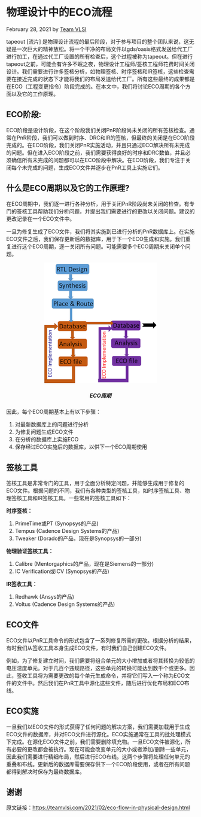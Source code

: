# 物理设计中的ECO流程
February 28, 2021 by [Team VLSI](https://teamvlsi.com/author/team-vlsi)

tapeout [流片] 是物理设计流程的最后阶段，对于参与项目的整个团队来说，这无疑是一次巨大的精神放松。将一个干净的布局文件以gds/oasis格式发送给代工厂进行加工，在通过代工厂设置的所有检查后，这个过程被称为tapeout。但在进行tapeout之前，可能会有许多不眠之夜，物理设计工程师/签核工程师花费时间关闭设计。我们需要进行许多签核分析，如物理签核、时序签核和IR签核，这些检查需要在接近完成的状态下才能将我们的布局发送给代工厂。所有这些最终的成果都是在ECO（工程变更指令）阶段完成的。在本文中，我们将讨论ECO周期的各个方面以及它的工作原理。

## ECO阶段:

ECO阶段是设计阶段，在这个阶段我们关闭PnR阶段尚未关闭的所有签核检查。通常在PnR阶段，我们可以做到时序、DRC和IR的签核，但最终的关闭是在ECO阶段完成的。在ECO阶段，我们关闭PnR实施活动，并且只通过ECO解决所有未完成的问题。但在进入ECO阶段之前，我们需要获得良好的时序和DRC数值，并且必须确信所有未完成的问题都可以在ECO阶段中解决。在ECO阶段，我们专注于关闭每个未完成的问题，生成ECO文件并逐步在PnR工具上实施它们。

## 什么是ECO周期以及它的工作原理?

在ECO周期中，我们逐一进行各种分析，用于关闭PnR阶段尚未关闭的检查。有专门的签核工具帮助我们分析问题，并提出我们需要进行的更改以关闭问题。建议的更改记录在一个ECO文件中。

一旦为修复生成了ECO文件，我们将其实施到已进行分析的PnR数据库上。在实施ECO文件之后，我们保存更新后的数据库，用于下一个ECO生成和实施。我们重复进行这个ECO周期，逐一关闭所有问题。可能需要多个ECO周期来关闭单个问题。

<div style="text-align:center;">
  <img src="ECO Cycle.png" alt="ASIC Flow" width="300" />
  <h5>ECO周期</h5>
</div>

因此，每个ECO周期基本上有以下步骤：

1. 对最新数据库上的问题进行分析
2. 为修复问题生成ECO文件
3. 在分析的数据库上实施ECO
4. 保存经过ECO实施后的数据库，以供下一个ECO周期使用

## 签核工具

签核工具是非常专门的工具，用于全面分析特定问题，并能够生成用于修复的ECO文件。根据问题的不同，我们有各种类型的签核工具，如时序签核工具、物理签核工具和IR签核工具。一些常用的签核工具如下：

**时序签核：**
1. PrimeTime或PT (Synopsys的产品)
2. Tempus (Cadence Design Systems的产品)
3. Tweaker (Dorado的产品，现在是Synopsys的一部分)

**物理验证签核工具：**
1. Calibre (Mentorgaphics的产品，现在是Siemens的一部分)
2. IC Verification或ICV (Synopsys的产品)

**IR签收工具：**
1. Redhawk (Ansys的产品)
2. Voltus (Cadence Design Systems的产品)

## ECO文件

ECO文件以PnR工具命令的形式包含了一系列修复所需的更改。根据分析的结果，有时我们从签收工具本身生成ECO文件，有时我们自己创建ECO文件。

例如，为了修复建立时间，我们需要将组合单元的大小增加或者将其转换为较低的电压温度单元。对于几百个违规路径，这些单元的转换可能达到数千个或更多。因此，签收工具将为需要更改的每个单元生成命令，并将它们写入一个称为ECO文件的文件中。然后我们在PnR工具中源化这些文件，随后进行优化布局和ECO布线。

## ECO实施

一旦我们以ECO文件的形式获得了任何问题的解决方案，我们需要加载用于生成ECO文件的数据库，并对ECO文件进行源化。ECO实施通常在工具的批处理模式下完成。在源化ECO文件之前，我们需要删除填充物。一旦ECO文件被源化，所有必要的更改都会被执行。现在可能会改变单元的大小或者添加/删除一些单元，因此我们需要进行精细布局，然后进行ECO布线。这两个步骤将处理任何单元的重叠和布线。更新后的数据库需要保存供下一个ECO阶段使用，或者在所有问题都得到解决时保存为最终数据库。

## 谢谢

原文链接：https://teamvlsi.com/2021/02/eco-flow-in-physical-design.html